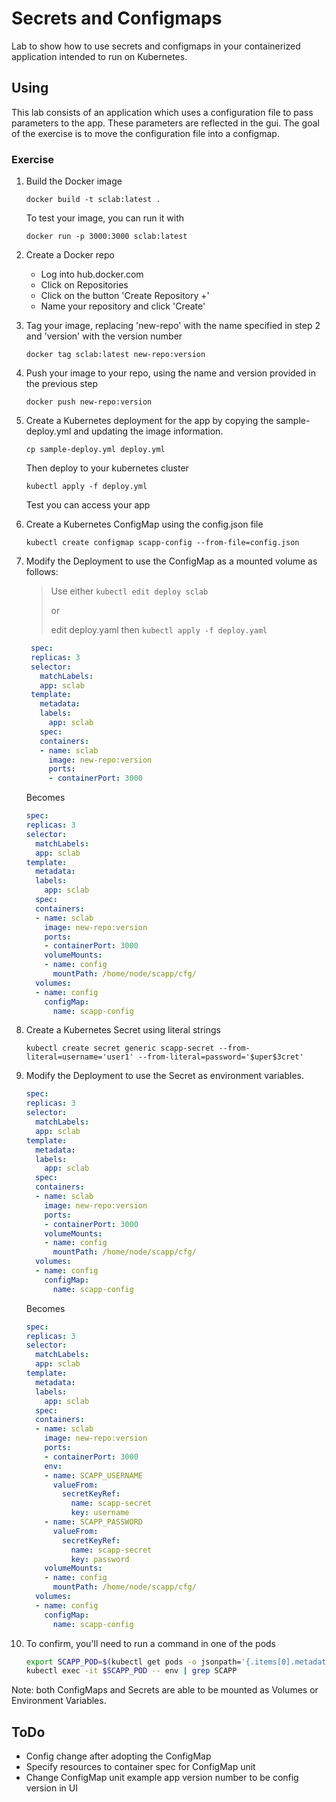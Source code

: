 # Secrets and Configmaps

Lab to show how to use secrets and configmaps in your containerized application intended to run on Kubernetes.

## Using

This lab consists of an application which uses a configuration file to pass parameters to the app.  These parameters are reflected in the gui.  The goal of the exercise is to move the configuration file into a configmap.

### Exercise

1. Build the Docker image

    `docker build -t sclab:latest .`

   To test your image, you can run it with

    `docker run -p 3000:3000 sclab:latest`

2. Create a Docker repo

   * Log into hub.docker.com
   * Click on Repositories
   * Click on the button 'Create Repository +'
   * Name your repository and click 'Create'

3. Tag your image, replacing 'new-repo' with the name specified in step 2 and 'version' with the version number

    `docker tag sclab:latest new-repo:version`

4. Push your image to your repo, using the name and version provided in the previous step

    `docker push new-repo:version`

5. Create a Kubernetes deployment for the app by copying the sample-deploy.yml and updating the image information.

    `cp sample-deploy.yml deploy.yml`

   Then deploy to your kubernetes cluster

    `kubectl apply -f deploy.yml`

   Test you can access your app

6. Create a Kubernetes ConfigMap using the config.json file

   `kubectl create configmap scapp-config --from-file=config.json`

7. Modify the Deployment to use the ConfigMap as a mounted volume as follows:
    > Use either `kubectl edit deploy sclab`
    >
    > or
    >
    > edit deploy.yaml then `kubectl apply -f deploy.yaml`

   ```yaml
    spec:
    replicas: 3
    selector:
      matchLabels:
      app: sclab
    template:
      metadata:
      labels:
        app: sclab
      spec:
      containers:
      - name: sclab
        image: new-repo:version
        ports:
        - containerPort: 3000
    ```

    Becomes

    ```yaml
    spec:
    replicas: 3
    selector:
      matchLabels:
      app: sclab
    template:
      metadata:
      labels:
        app: sclab
      spec:
      containers:
      - name: sclab
        image: new-repo:version
        ports:
        - containerPort: 3000
        volumeMounts:
        - name: config
          mountPath: /home/node/scapp/cfg/
      volumes:
      - name: config
        configMap:
          name: scapp-config
    ```

8. Create a Kubernetes Secret using literal strings

   `kubectl create secret generic scapp-secret --from-literal=username='user1' --from-literal=password='$uper$3cret'`

9. Modify the Deployment to use the Secret as environment variables.

    ```yaml
    spec:
    replicas: 3
    selector:
      matchLabels:
      app: sclab
    template:
      metadata:
      labels:
        app: sclab
      spec:
      containers:
      - name: sclab
        image: new-repo:version
        ports:
        - containerPort: 3000
        volumeMounts:
        - name: config
          mountPath: /home/node/scapp/cfg/
      volumes:
      - name: config
        configMap:
          name: scapp-config
    ```

    Becomes

    ```yaml
    spec:
    replicas: 3
    selector:
      matchLabels:
      app: sclab
    template:
      metadata:
      labels:
        app: sclab
      spec:
      containers:
      - name: sclab
        image: new-repo:version
        ports:
        - containerPort: 3000
        env:
        - name: SCAPP_USERNAME
          valueFrom:
            secretKeyRef:
              name: scapp-secret
              key: username
        - name: SCAPP_PASSWORD
          valueFrom:
            secretKeyRef:
              name: scapp-secret
              key: password
        volumeMounts:
        - name: config
          mountPath: /home/node/scapp/cfg/
      volumes:
      - name: config
        configMap:
          name: scapp-config
    ```

10. To confirm, you'll need to run a command in one of the pods
    ```bash
    export SCAPP_POD=$(kubectl get pods -o jsonpath='{.items[0].metadata.name}')
    kubectl exec -it $SCAPP_POD -- env | grep SCAPP
    ```
Note: both ConfigMaps and Secrets are able to be mounted as Volumes or Environment Variables.  

## ToDo
* Config change after adopting the ConfigMap
* Specify resources to container spec for ConfigMap unit
* Change ConfigMap unit example app version number to be config version in UI

